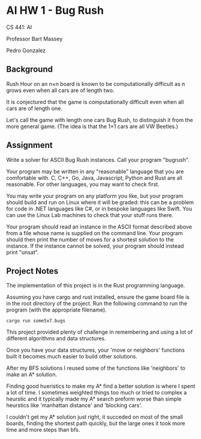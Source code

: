 # AI HW 1 - Bug Rush

CS 441: AI

Professor Bart Massey

Pedro Gonzalez

## Background

Rush Hour on an n×n board is known to be computationally difficult as n grows even when all cars are of length two. 

It is conjectured that the game is computationally difficult even when all cars are of length one.

Let's call the game with length one cars Bug Rush, to distinguish it from the more general game. (The idea is that the 1×1 cars are all VW Beetles.)

## Assignment

Write a solver for ASCII Bug Rush instances. Call your program "bugrush".

Your program may be written in any "reasonable" language that you are comfortable with. C, C++, Go, Java, Javascript, Python and Rust are all reasonable. For other languages, you may want to check first.

You may write your program on any platform you like, but your program should build and run on Linux where it will be graded: this can be a problem for code in .NET languages like C#, or in bespoke languages like Swift. You can use the Linux Lab machines to check that your stuff runs there.

Your program should read an instance in the ASCII format described above from a file whose name is supplied on the command line. Your program should then print the number of moves for a shortest solution to the instance. If the instance cannot be solved, your program should instead print "unsat".

## Project Notes

The implementation of this project is in the Rust programming language.

Assuming you have cargo and rust installed, ensure the game board file is in the root directory of the project. Run the following command to run the program (with the appropriate filename).

```cargo run some5x7.bugs```

This project provided plenty of challenge in remembering and using a lot of different algorithms and data structures. 

Once you have your data structures, your 'move or neighbors' functions built it becomes much easier to build other solutions.

After my BFS solutions I reused some of the functions like 'neighbors' to make an A* solution.

Finding good hueristics to make my A* find a better solution is where I spent a lot of time. I sometimes weighted things too much or tried to complex a heurstic and it typically made my A* search preform worse than simple heurstics like 'manhattan distance' and 'blocking cars'.

I couldn't get my A* solution just right, it succeded on most of the small boards, finding the shortest path quickly, but the large ones it took more time and more steps than bfs.